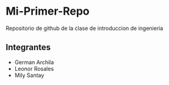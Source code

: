 # Mi-Primer-Repo
 Repositorio de github de la clase de introduccion de ingenieria 

## Integrantes
+ German Archila 
+ Leonor Rosales
+ Mily Santay
